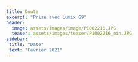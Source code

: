 ```yaml
---
title: Doute
excerpt: "Prise avec Lumix G9"
header:
  image: assets/images/image/P1002216.JPG
  teaser: assets/images/teaser/P1002216_min.JPG
sidebar:
 title: "Date"
 text: "Fevrier 2021"
---
```

